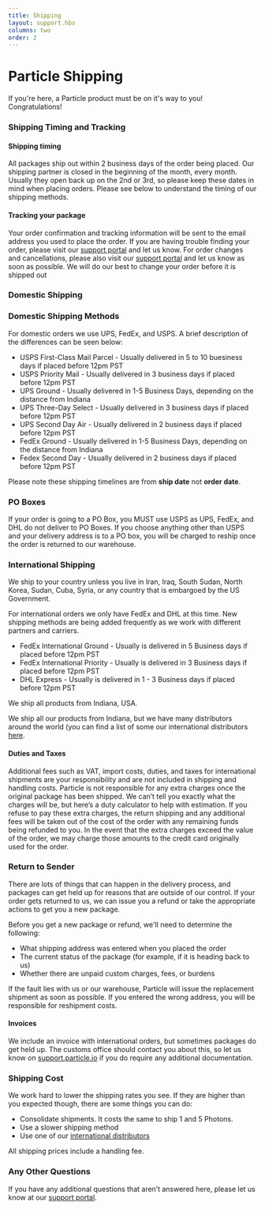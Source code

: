 ```yaml
---
title: Shipping
layout: support.hbs
columns: two
order: 2
---
```


Particle Shipping
===



If you're here, a Particle product must be on it's way to you! Congratulations! 

### Shipping Timing and Tracking


#### Shipping timing

All packages ship out within 2 business days of the order being placed. Our shipping partner is closed in the beginning of the month, every month. Usually they open back up on the 2nd or 3rd, so please keep these dates in mind when placing orders. Please see below to understand the timing of our shipping methods. 

#### Tracking your package

Your order confirmation and tracking information will be sent to the email address you used to place the order. If you are having trouble finding your order, please visit our [support portal](https://support.particle.io) and let us know. For order changes and cancellations, please also visit our [support portal](https://support.particle.io) and let us know as soon as possible. We will do our best to change your order before it is shipped out


### Domestic Shipping

### Domestic Shipping Methods

For domestic orders we use UPS, FedEx, and USPS. A brief description of the differences can be seen below:
- USPS First-Class Mail Parcel - Usually delivered in 5 to 10 buesiness days if placed before 12pm PST
- USPS Priority Mail - Usually delivered in 3 business days if placed before 12pm PST
- UPS Ground - Usually delivered in 1-5 Business Days, depending on the distance from Indiana
- UPS Three-Day Select - Usually delivered in 3 business days if placed before 12pm PST
- UPS Second Day Air - Usually delivered in 2 business days if placed before 12pm PST
- FedEx Ground - Usually delivered in 1-5 Business Days, depending on the distance from Indiana
- Fedex Second Day - Usually delivered in 2 business days if placed before 12pm PST

Please note these shipping timelines are from **ship date** not **order date**. 

### PO Boxes

If your order is going to a PO Box, you MUST use USPS as UPS, FedEx, and DHL do not deliver to PO Boxes. If you choose anything other than USPS and your delivery address is to a PO box, you will be charged to reship once the order is returned to our warehouse. 

### International Shipping

We ship to your country unless you live in Iran, Iraq, South Sudan, North Korea, Sudan, Cuba, Syria, or any country that is embargoed by the US Government. 

For international orders we only have FedEx and DHL at this time. New shipping methods are being added frequently as we work with different partners and carriers. 
- FedEx International Ground - Usually is delivered in 5 Business days if placed before 12pm PST
- FedEx International Priority - Usually is delivered in 3 Business days if placed before 12pm PST
- DHL Express - Usually is delivered in 1 - 3 Business days if placed before 12pm PST

We ship all products from Indiana, USA.

We ship all our products from Indiana, but we have many distributors around the world (you can find a list of some our international distributors [here](https://www.particle.io/distributors).

#### Duties and Taxes

Additional fees such as VAT, import costs, duties, and taxes for international shipments are your responsibility and are not included in shipping and handling costs. Particle is not responsible for any extra charges once the original package has been shipped. We can’t tell you exactly what the charges will be, but here’s a duty calculator to help with estimation. If you refuse to pay these extra charges, the return shipping and any additional fees will be taken out of the cost of the order with any remaining funds being refunded to you. In the event that the extra charges exceed the value of the order, we may charge those amounts to the credit card originally used for the order.

### Return to Sender

There are lots of things that can happen in the delivery process, and packages can get held up for reasons that are outside of our control. If your order gets returned to us, we can issue you a refund or take the appropriate actions to get you a new package. 

Before you get a new package or refund, we'll need to determine the following:
- What shipping address was entered when you placed the order
- The current status of the package (for example, if it is heading back to us)
- Whether there are unpaid custom charges, fees, or burdens

If the fault lies with us or our warehouse, Particle will issue the replacement shipment as soon as possible. If you entered the wrong address, you will be responsible for reshipment costs. 

#### Invoices

We include an invoice with international orders, but sometimes packages do get held up. The customs office should contact you about this, so let us know on [support.particle.io](https://support.particle.io) if you do require any additional documentation. 

### Shipping Cost

We work hard to lower the shipping rates you see. If they are higher than you expected though, there are some things you can do: 
- Consolidate shipments. It costs the same to ship 1 and 5 Photons.
- Use a slower shipping method
- Use one of our [international distributors](https://www.particle.io/distributors)

All shipping prices include a handling fee. 


### Any Other Questions

If you have any additional questions that aren’t answered here, please let us know at our [support portal](https://support.particle.io).
